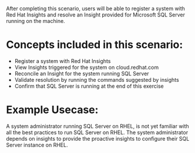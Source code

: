 After completing this scenario, users will be able to register a system with
Red Hat Insights and resolve an Insight provided for Microsoft SQL Server running on the machine.

# Concepts included in this scenario:
* Register a system with Red Hat Insights
* View Insights triggered for the system on cloud.redhat.com
* Reconcile an Insight for the system running SQL Server
* Validate resolution by running the commands suggested by insights
* Confirm that SQL Server is running at the end of this exercise

# Example Usecase:
A system administrator running SQL Server on RHEL, is not yet familiar with all the best practices
to run SQL Server on RHEL. The system administrator depends on insights to provide the proactive 
insights to configure their SQL Server instance on RHEL.
